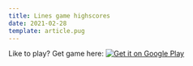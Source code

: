 ```yaml
---
title: Lines game highscores
date: 2021-02-28
template: article.pug
---
```


Like to play?  Get game here:
<a href='https://play.google.com/store/apps/details?id=de.pribluda.games.android.lines&pcampaignid=MKT-Other-global-all-co-prtnr-py-PartBadge-Mar2515-1'><img alt='Get it on Google Play' src='https://play.google.com/intl/en_us/badges/images/generic/en_badge_web_generic.png'/></a>


<div id="root"></div>


<script src="./static/js/runtime-main.a034f8cc.js"></script>
<script src="./static/js/2.92475852.chunk.js"></script>
<script src="./static/js/main.c47bcf4e.chunk.js"></script>



